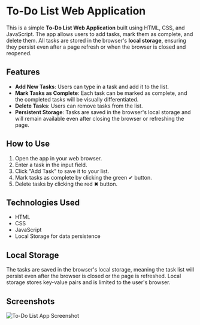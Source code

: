 # To-Do List Web Application

This is a simple **To-Do List Web Application** built using HTML, CSS, and JavaScript. The app allows users to add tasks, mark them as complete, and delete them. All tasks are stored in the browser's **local storage**, ensuring they persist even after a page refresh or when the browser is closed and reopened.

## Features

- **Add New Tasks**: Users can type in a task and add it to the list.
- **Mark Tasks as Complete**: Each task can be marked as complete, and the completed tasks will be visually differentiated.
- **Delete Tasks**: Users can remove tasks from the list.
- **Persistent Storage**: Tasks are saved in the browser's local storage and will remain available even after closing the browser or refreshing the page.

## How to Use

1. Open the app in your web browser.
2. Enter a task in the input field.
3. Click "Add Task" to save it to your list.
4. Mark tasks as complete by clicking the green ✔ button.
5. Delete tasks by clicking the red ✖ button.

## Technologies Used

- HTML
- CSS
- JavaScript
- Local Storage for data persistence

## Local Storage

The tasks are saved in the browser's local storage, meaning the task list will persist even after the browser is closed or the page is refreshed. Local storage stores key-value pairs and is limited to the user's browser.

## Screenshots

![To-Do List App Screenshot](https://github.com/Mystify7777/MinorProjects/raw/main/To-Do-app/screenshot.png)

